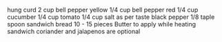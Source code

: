 hung curd                 2 cup
bell pepper yellow        1/4 cup
bell pepper red           1/4 cup
cucumber                  1/4 cup
tomato                    1/4 cup
salt                      as per taste
black pepper              1/8 taple spoon
sandwich bread            10 - 15 pieces
Butter to apply while heating sandwich
coriander and jalapenos are optional
